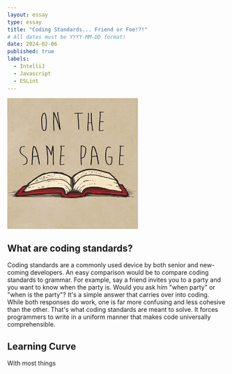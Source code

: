 ```yaml
---
layout: essay
type: essay
title: "Coding Standards... Friend or Foe!?!"
# All dates must be YYYY-MM-DD format!
date: 2024-02-06
published: true
labels:
  - IntelliJ
  - Javascript
  - ESLint
---
```


<img width="300px" img class="img-fluid" src="../img/page.jpg">

## What are coding standards?
Coding standards are a commonly used device by both senior and new-coming developers. An easy comparison would be to compare coding standards to grammar. For example, say a friend invites you to a party and you want to know when the party is. Would you ask him "when party" or "when is the party"? It's a simple answer that carries over into coding. While both responses do work, one is far more confusing and less cohesive than the other. That's what coding standards are meant to solve. It forces programmers to write in a uniform manner that makes code universally comprehensible. 


## Learning Curve
With most things 
